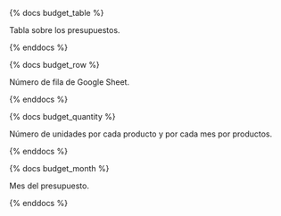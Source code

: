 {% docs budget_table %}

Tabla sobre los presupuestos.

{% enddocs %}

{% docs budget_row %}

Número de fila de Google Sheet.

{% enddocs %}

{% docs budget_quantity %}

Número de unidades por cada producto y por cada mes por productos.

{% enddocs %}

{% docs budget_month %}

Mes del presupuesto.

{% enddocs %}
